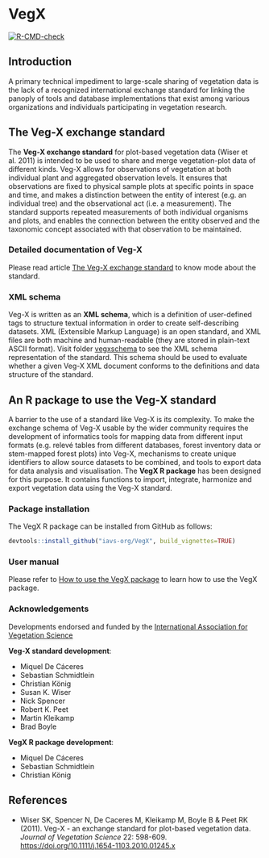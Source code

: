 VegX
================

<!-- badges: start -->

[![R-CMD-check](https://github.com/iavs-org/VegX/workflows/R-CMD-check/badge.svg)](https://github.com/iavs-org/VegX/actions)
<!-- badges: end -->

## Introduction

A primary technical impediment to large-scale sharing of vegetation data
is the lack of a recognized international exchange standard for linking
the panoply of tools and database implementations that exist among
various organizations and individuals participating in vegetation
research.

## The Veg-X exchange standard

The **Veg-X exchange standard** for plot-based vegetation data (Wiser et
al. 2011) is intended to be used to share and merge vegetation-plot data
of different kinds. Veg-X allows for observations of vegetation at both
individual plant and aggregated observation levels. It ensures that
observations are fixed to physical sample plots at specific points in
space and time, and makes a distinction between the entity of interest
(e.g. an individual tree) and the observational act (i.e. a
measurement). The standard supports repeated measurements of both
individual organisms and plots, and enables the connection between the
entity observed and the taxonomic concept associated with that
observation to be maintained.

### Detailed documentation of Veg-X

Please read article [The Veg-X exchange
standard](https://iavs-org.github.io/VegX/articles/VegXStandard.html) to
know mode about the standard.

### XML schema

Veg-X is written as an **XML schema**, which is a definition of
user-defined tags to structure textual information in order to create
self-describing datasets. XML (Extensible Markup Language) is an open
standard, and XML files are both machine and human-readable (they are
stored in plain-text ASCII format). Visit folder
[vegxschema](https://github.com/iavs-org/VegX/tree/master/vegxschema) to
see the XML schema representation of the standard. This schema should be
used to evaluate whether a given Veg-X XML document conforms to the
definitions and data structure of the standard.

## An R package to use the Veg-X standard

A barrier to the use of a standard like Veg-X is its complexity. To make
the exchange schema of Veg-X usable by the wider community requires the
development of informatics tools for mapping data from different input
formats (e.g. relevé tables from different databases, forest inventory
data or stem-mapped forest plots) into Veg-X, mechanisms to create
unique identifiers to allow source datasets to be combined, and tools to
export data for data analysis and visualisation. The **VegX R package**
has been designed for this purpose. It contains functions to import,
integrate, harmonize and export vegetation data using the Veg-X
standard.

### Package installation

The VegX R package can be installed from GitHub as follows:

``` r
devtools::install_github("iavs-org/VegX", build_vignettes=TRUE)
```

### User manual

Please refer to [How to use the VegX
package](https://iavs-org.github.io/VegX/articles/PackageTutorial.html)
to learn how to use the VegX package.

### Acknowledgements

Developments endorsed and funded by the [International Association for
Vegetation Science](http://iavs.org/)

**Veg-X standard development**:

-   Miquel De Cáceres
-   Sebastian Schmidtlein
-   Christian König
-   Susan K. Wiser
-   Nick Spencer
-   Robert K. Peet
-   Martin Kleikamp
-   Brad Boyle

**VegX R package development**:

-   Miquel De Cáceres
-   Sebastian Schmidtlein
-   Christian König

## References

-   Wiser SK, Spencer N, De Caceres M, Kleikamp M, Boyle B & Peet RK
    (2011). Veg-X - an exchange standard for plot-based vegetation data.
    *Journal of Vegetation Science* 22: 598-609.
    <https://doi.org/10.1111/j.1654-1103.2010.01245.x>
